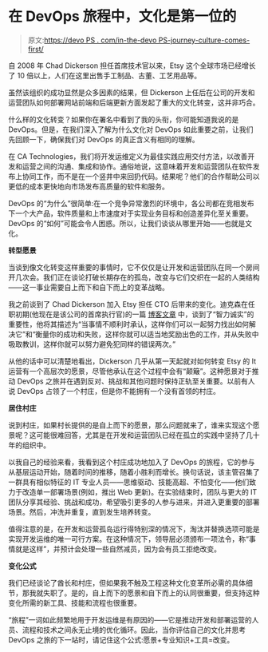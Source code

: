 # 在 DevOps 旅程中，文化是第一位的

> 原文:[https://devo PS . com/in-the-devo PS-journey-culture-comes-first/](https://devops.com/in-the-devops-journey-culture-comes-first/)

自 2008 年 Chad Dickerson 担任首席技术官以来，Etsy 这个全球市场已经增长了 10 倍以上，人们在这里出售手工制品、古董、工艺用品等。

虽然该组织的成功显然是众多因素的结果，但 Dickerson 上任后在公司的开发和运营团队如何部署网站前端和后端更新方面发起了重大的文化转变，这并非巧合。

什么样的文化转变？如果你在署名中看到了我的头衔，你可能知道我说的是 DevOps。但是，在我们深入了解为什么文化对 DevOps 如此重要之前，让我们先回顾一下，确保我们对 DevOps 的真正含义有相同的理解。

在 CA Technologies，我们将开发运维定义为最佳实践应用交付方法，以改善开发和运营之间的沟通、集成和协作。通俗地说，这意味着开发和运营团队在软件发布上协同工作，而不是在一个竖井中来回扔代码。结果呢？他们的合作帮助公司以更低的成本更快地向市场发布高质量的软件和服务。

DevOps 的“为什么”很简单:在一个竞争异常激烈的环境中，各公司都在竞相发布下一个大产品，软件质量和上市速度对于实现业务目标和创造差异化至关重要。DevOps 的“如何”可能会令人困惑。所以，让我们谈谈从哪里开始——也就是文化。

**转型愿景**

当谈到像文化转变这样重要的事情时，它不仅仅是让开发和运营团队在同一个房间开几次会。我们正在谈论打破长期存在的孤岛，改变与它们交织在一起的人类结构——这一事业需要自上而下和自下而上的变革战略。

我之前谈到了 Chad Dickerson 加入 Etsy 担任 CTO 后带来的变化。迪克森在任职初期(他现在是该公司的首席执行官)的一篇 [博客文章](https://www.etsy.com/blog/news/2008/tech-update-an-honest-beginning-for-etsys-new-cto/) 中，谈到了“智力诚实”的重要性，他将其描述为“当事情不顺利时承认，这样你们可以一起努力找出如何解决它”和“衡量你的成功和失败，这样你就可以适当地奖励出色的工作，并从失败中吸取教训，这样你就可以努力避免犯同样的错误两次。”

从他的话中可以清楚地看出，Dickerson 几乎从第一天起就对如何转变 Etsy 的 It 运营有一个高层次的愿景，尽管他承认在这个过程中会有“颠簸”。这种愿景对于推动 DevOps 之旅并在遇到反对、挑战和其他问题时保持正轨至关重要。以前有人说 DevOps 占领了一个村庄，但是你不能拥有一个没有首领的村庄。

**居住村庄**

说到村庄，如果村长提供的是自上而下的愿景，那么问题就来了，谁来实现这个愿景呢？这可能很难回答，尤其是在开发和运营团队已经在孤立的实践中坚持了几十年的组织中。

以我自己的经验来看，我看到这个村庄成功地加入了 DevOps 的旅程，它的参与从基层运动开始，随着时间的推移，随着小胜利而增长。换句话说，该主管召集了一群具有相似特征的 IT 专业人员——思维驱动、技能高超、不怕变化——他们致力于改造单一部署场景(例如，推出 Web 更新)。在实验结束时，团队与更大的 IT 团队分享其经验、挑战和成功，希望吸引更多的人参与进来，并进入更重要的部署场景。然后，冲洗并重复，直到发生培养转变。

值得注意的是，在开发和运营孤岛运行得特别深的情况下，淘汰并替换选项可能是实现开发运维的唯一可行方案。在这种情况下，领导层必须颁布一项法令，称“事情就是这样”，并预计会处理一些自然减员，因为会有员工拒绝改变。

**变化公式**

我们已经谈论了酋长和村庄，但如果我不触及工程这种文化变革所必需的具体细节，那我就失职了。是的，自上而下的愿景和自下而上的认同很重要，但支持这种变化所需的新工具、技能和流程也很重要。

“旅程”一词如此频繁地用于开发运维是有原因的——它是推动开发和部署运营的人员、流程和技术之间永无止境的优化循环。因此，当你评估自己的文化并思考 DevOps 之旅的下一站时，请记住这个公式:愿景+专业知识+工具=改变。